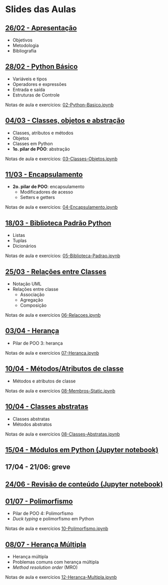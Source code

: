 # Slides das Aulas

## [26/02 - Apresentação](./slides/01-intro/01-intro.html)
 - Objetivos
 - Metodologia
 - Bibliografia

## [28/02 - Python Básico](./slides/02-python-basico/02-python-basico.html)
 - Variáveis e tipos
 - Operadores e expressões
 - Entrada e saída
 - Estruturas de Controle

Notas de aula e exercícios: [02-Python-Basico.ipynb](./slides/02-python-basico/02-Python-Basico.ipynb)

## [04/03 - Classes, objetos e abstração](./slides/03-classes-objetos/03-classes-objetos.html)
 - Classes, atributos e métodos
 - Objetos
 - Classes em Python
 - **1o. pilar de POO**: abstração

Notas de aula e exercícios: [03-Classes-Objetos.ipynb](./slides/03-classes-objetos/03-Classes-Objetos.ipynb)

## [11/03 - Encapsulamento](./slides/04-encapsulamento/04-encapsulamento.html)
 - **2o. pilar de POO**: encapsulamento
    - Modificadores de acesso
    - Setters e getters

Notas de aula e exercícios: [04-Encapsulamento.ipynb](./slides/04-encapsulamento/04-Encapsulamento.ipynb)

## [18/03 - Biblioteca Padrão Python](./slides/05-biblioteca-padrao/05-biblioteca-padrao.html)
 - Listas
 - Tuplas
 - Dicionários

Notas de aula e exercícios: [05-Biblioteca-Padrao.ipynb](./slides/05-biblioteca-padrao/05-Biblioteca-Padrao.ipynb)

## [25/03 - Relações entre Classes](./slides/06-relacoes/06-relacoes.html)
 - Notação UML
 - Relações entre classe
    - Associação
    - Agregação
    - Composição

Notas de aula e exercícios [06-Relacoes.ipynb](./slides/06-relacoes/06-Relacoes.ipynb)

## [03/04 - Herança](./slides/07-heranca/07-heranca.html)
 - Pilar de POO 3: herança

Notas de aula e exercícios [07-Heranca.ipynb](./slides/07-heranca/07-Heranca.ipynb)

## [10/04 - Métodos/Atributos de classe](./slides/08-membros-static/08-membros-static.html)
 - Métodos e atributos de classe

Notas de aula e exercícios [08-Membros-Static.ipynb](./slides/08-membros-static/08-Membros-Static.ipynb)

## [10/04 - Classes abstratas](./slides/08-classes-abstratas/08-classes-abstratas.html)
 - Classes abstratas
 - Métodos abstratos

Notas de aula e exercícios [08-Classes-Abstratas.ipynb](./slides/08-classes-abstratas/08-Classes-Abstratas.ipynb)

## [15/04 - Módulos em Python (Jupyter notebook)](./slides/09-modulos/09-Modulos.ipynb)

## 17/04 - 21/06: greve

## [24/06 - Revisão de conteúdo (Jupyter notebook)](./slides/poo_conceitos/poo_conceitos.ipynb)

## [01/07 - Polimorfismo](./slides/10-polimorfismo/10-polimorfismo.html)
 - Pilar de POO 4: Polimorfismo
 - *Duck typing* e polimorfismo em Python

Notas de aula e exercícios [10-Polimorfismo.ipynb](./slides/10-polimorfismo/10-Polimorfismo.ipynb)

## [08/07 - Herança Múltipla](./slides/11-heranca-multipla/11-heranca-multipla.html)
 - Herança múltipla
 - Problemas comuns com herança múltipla
 - *Method resolution order* (MRO)

Notas de aula e exercícios [12-Heranca-Multipla.ipynb](./slides/12-heranca-multipla/12-Heranca-Multipla.ipynb)

<!--

## [30/05 - Documentação em Python (Jupyter notebook)](./slides/13-documentacao/13-Documentacao.ipynb)

## [06/06 - Erros e Exceções](./slides/14-excecoes/14-excecoes.html)
 - Erros e exceções
 - Tratamento de erros
 - Definição de exceções

Notas de aula e exercícios [14-Excecoes.ipynb](./slides/14-excecoes/14-Excecoes.ipynb)

## [13/06 - Interfaces Gráficas](./slides/15-gui/15-gui.html)
- Interfaces gráficas em Python com Tkinter
- Componentes (widgets):
   - *label*
   - *frame*
   - *entry*
   - *button*

Notas de aula e exercícios [15-GUI.ipynb](./slides/15-gui/15-GUI.ipynb)

## [20/06 - GUI 2 (Jupyter notebook)](./slides/16-gui2/16-GUI2.ipynb)

## [27/06 - Padrão de Projeto MVC (Jupyter notebook)](./slides/17-mvc/17-MVC.ipynb)

## 04/07 - Projeto Final I: Ver SIGAA

## 06/07 - Projeto Final I: Ver SIGAA

[Solução para a calculadora](./15-gui/calculadora_resolucao.ipynb)

## [18 - 05/07 - Projeto Final (Jupyter notebook)](./18-projeto-final/Projeto_Final_2022.1.ipynb)

[Dicas para implementação](./18-projeto-final/Projeto_Final_dicas.ipynb)

## [23 - 31/01 - Projeto Final 1(Jupyter notebook)](./23-projeto_final1/23-Projeto_Final_parte1.ipynb)
- Implementação do projeto final -- parte 1

## [24 - 02/02 - Projeto Final 2(Jupyter notebook)](./24-projeto_final2/24-Projeto_Final_parte2.ipynb)
- Implementação do projeto final -- parte 2

-->
